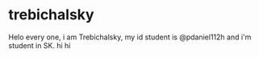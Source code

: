 # trebichalsky
Helo every one, i am Trebichalsky, my id student is @pdaniel112h and i'm student in SK. hi
hi
